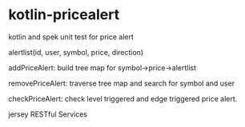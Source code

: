 # kotlin-pricealert
kotlin and spek unit test for price alert

alertlist(id, user, symbol, price, direction)

addPriceAlert: build tree map for symbol->price->alertlist

removePriceAlert: traverse tree map and search for symbol and user

checkPriceAlert: check level triggered and edge triggered price alert.

jersey RESTful Services
